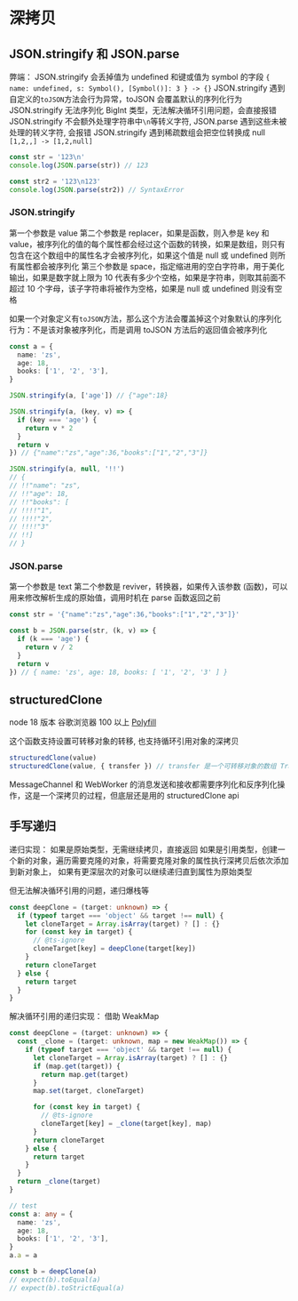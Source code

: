 # 深拷贝

## JSON.stringify 和 JSON.parse

弊端：
JSON.stringify 会丢掉值为 undefined 和键或值为 symbol 的字段 `{ name: undefined, s: Symbol(), [Symbol()]: 3 } -> {}`
JSON.stringify 遇到自定义的`toJSON`方法会行为异常，toJSON 会覆盖默认的序列化行为
JSON.stringify 无法序列化 BigInt 类型，无法解决循环引用问题，会直接报错
JSON.stringify 不会额外处理字符串中`\n`等转义字符, JSON.parse 遇到这些未被处理的转义字符, 会报错
JSON.stringify 遇到稀疏数组会把空位转换成 null `[1,2,,] -> [1,2,null]`

```ts
const str = '123\n'
console.log(JSON.parse(str)) // 123

const str2 = '123\n123'
console.log(JSON.parse(str2)) // SyntaxError
```

### JSON.stringify

第一个参数是 value
第二个参数是 replacer，如果是函数，则入参是 key 和 value，被序列化的值的每个属性都会经过这个函数的转换，如果是数组，则只有包含在这个数组中的属性名才会被序列化，如果这个值是 null 或 undefined 则所有属性都会被序列化
第三个参数是 space，指定缩进用的空白字符串，用于美化输出，如果是数字就上限为 10 代表有多少个空格，如果是字符串，则取其前面不超过 10 个字母，该子字符串将被作为空格，如果是 null 或 undefined 则没有空格

如果一个对象定义有`toJSON`方法，那么这个方法会覆盖掉这个对象默认的序列化行为：不是该对象被序列化，而是调用 toJSON 方法后的返回值会被序列化

```ts
const a = {
  name: 'zs',
  age: 18,
  books: ['1', '2', '3'],
}

JSON.stringify(a, ['age']) // {"age":18}

JSON.stringify(a, (key, v) => {
  if (key === 'age') {
    return v * 2
  }
  return v
}) // {"name":"zs","age":36,"books":["1","2","3"]}

JSON.stringify(a, null, '!!')
// {
// !!"name": "zs",
// !!"age": 18,
// !!"books": [
// !!!!"1",
// !!!!"2",
// !!!!"3"
// !!]
// }
```

### JSON.parse

第一个参数是 text
第二个参数是 reviver，转换器，如果传入该参数 (函数)，可以用来修改解析生成的原始值，调用时机在 parse 函数返回之前

```ts
const str = '{"name":"zs","age":36,"books":["1","2","3"]}'

const b = JSON.parse(str, (k, v) => {
  if (k === 'age') {
    return v / 2
  }
  return v
}) // { name: 'zs', age: 18, books: [ '1', '2', '3' ] }
```

## structuredClone

node 18 版本 谷歌浏览器 100 以上
[Polyfill](https://github.com/zloirock/core-js/blob/master/packages/core-js/modules/web.structured-clone.js)

这个函数支持设置可转移对象的转移, 也支持循环引用对象的深拷贝

```ts
structuredClone(value)
structuredClone(value, { transfer }) // transfer 是一个可转移对象的数组 Transferable[]，这些可转移对象会被转移到被拷贝对象上
```

MessageChannel 和 WebWorker 的消息发送和接收都需要序列化和反序列化操作，这是一个深拷贝的过程，但底层还是用的 structuredClone api

## 手写递归

递归实现：
如果是原始类型，无需继续拷贝，直接返回
如果是引用类型，创建一个新的对象，遍历需要克隆的对象，将需要克隆对象的属性执行深拷贝后依次添加到新对象上，
如果有更深层次的对象可以继续递归直到属性为原始类型

但无法解决循环引用的问题，递归爆栈等

<!-- 尾递归优化，和递归改循环，直接用队列模拟 -->
<!-- 尾递归优化，node 默认没开 -->

```ts
const deepClone = (target: unknown) => {
  if (typeof target === 'object' && target !== null) {
    let cloneTarget = Array.isArray(target) ? [] : {}
    for (const key in target) {
      // @ts-ignore
      cloneTarget[key] = deepClone(target[key])
    }
    return cloneTarget
  } else {
    return target
  }
}
```

解决循环引用的递归实现：
借助 WeakMap

```ts
const deepClone = (target: unknown) => {
  const _clone = (target: unknown, map = new WeakMap()) => {
    if (typeof target === 'object' && target !== null) {
      let cloneTarget = Array.isArray(target) ? [] : {}
      if (map.get(target)) {
        return map.get(target)
      }
      map.set(target, cloneTarget)

      for (const key in target) {
        // @ts-ignore
        cloneTarget[key] = _clone(target[key], map)
      }
      return cloneTarget
    } else {
      return target
    }
  }
  return _clone(target)
}

// test
const a: any = {
  name: 'zs',
  age: 18,
  books: ['1', '2', '3'],
}
a.a = a

const b = deepClone(a)
// expect(b).toEqual(a)
// expect(b).toStrictEqual(a)
```
